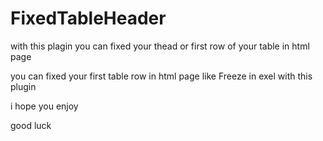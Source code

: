 # FixedTableHeader
with this plagin you can fixed your thead or first row of your table in html page 

you can fixed your first table row in html page like Freeze  in exel with this plugin 

i hope you enjoy 

good luck
